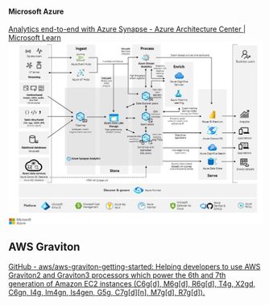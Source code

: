 #### Microsoft Azure
[Analytics end-to-end with Azure Synapse - Azure Architecture Center | Microsoft Learn](https://learn.microsoft.com/en-us/azure/architecture/example-scenario/dataplate2e/data-platform-end-to-end?tabs=portal#:~:text=Analytics%20end%2Dto%2Dend%20with%20Azure%20Synapse)
![](大数据/attachments/20240410150001.jpg)

## AWS Graviton
[GitHub - aws/aws-graviton-getting-started: Helping developers to use AWS Graviton2 and Graviton3 processors which power the 6th and 7th generation of Amazon EC2 instances (C6g\[d\], M6g\[d\], R6g\[d\], T4g, X2gd, C6gn, I4g, Im4gn, Is4gen, G5g, C7g\[d\]\[n\], M7g\[d\], R7g\[d\]).](https://github.com/aws/aws-graviton-getting-started#:~:text=AWS%20Graviton%20Technical%20Guide)
